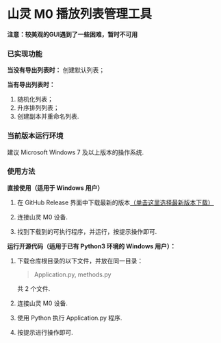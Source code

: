 # 山灵 M0 播放列表管理工具

**注意：较美观的GUI遇到了一些困难，暂时不可用**

### 已实现功能
**当没有导出列表时：** 创建默认列表；

**当有导出列表时：**
1. 随机化列表；
2. 升序排列列表；
3. 创建副本并重命名列表.

### 当前版本运行环境
建议 Microsoft Windows 7 及以上版本的操作系统. 

### 使用方法
**直接使用（适用于 Windows 用户）**
1. 在 GitHub Release 界面中下载最新的版本[（单击这里选择最新版本下载）](https://github.com/ClokMuch/M0_Playlist_Mgr/releases)

2. 连接山灵 M0 设备.

3. 找到下载到的可执行程序，并运行，按提示操作即可.

**运行开源代码（适用于已有 Python3 环境的 Windows 用户）：**
1. 下载仓库根目录的以下文件，并放在同一目录：
   
   > Application.py, methods.py
   
   共 2 个文件.

2. 连接山灵 M0 设备.

3. 使用 Python 执行 Application.py 程序.

4. 按提示进行操作即可.
